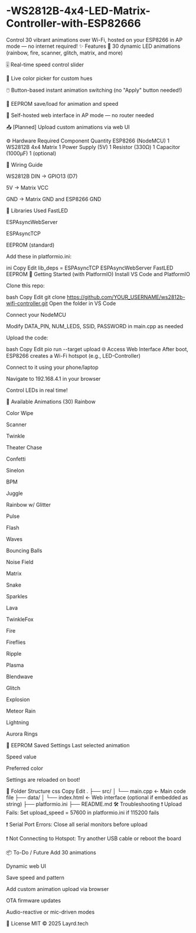# -WS2812B-4x4-LED-Matrix-Controller-with-ESP82666
Control 30 vibrant animations over Wi-Fi, hosted on your ESP8266 in AP mode — no internet required!
✨ Features
🌈 30 dynamic LED animations (rainbow, fire, scanner, glitch, matrix, and more)

🎚️ Real-time speed control slider

🎨 Live color picker for custom hues

🖱️ Button-based instant animation switching (no "Apply" button needed!)

💾 EEPROM save/load for animation and speed

📡 Self-hosted web interface in AP mode — no router needed

📤 [Planned] Upload custom animations via web UI

⚙️ Hardware Required
Component	Quantity
ESP8266 (NodeMCU)	1
WS2812B 4x4 Matrix	1
Power Supply (5V)	1
Resistor (330Ω)	1
Capacitor (1000μF)	1 (optional)

📌 Wiring Guide

WS2812B DIN → GPIO13 (D7)

5V → Matrix VCC

GND → Matrix GND and ESP8266 GND

🧰 Libraries Used
FastLED

ESPAsyncWebServer

ESPAsyncTCP

EEPROM (standard)

Add these in platformio.ini:

ini
Copy
Edit
lib_deps =
  ESPAsyncTCP
  ESPAsyncWebServer
  FastLED
  EEPROM
🚀 Getting Started (with PlatformIO)
Install VS Code and PlatformIO

Clone this repo:

bash
Copy
Edit
git clone https://github.com/YOUR_USERNAME/ws2812b-wifi-controller.git
Open the folder in VS Code

Connect your NodeMCU

Modify DATA_PIN, NUM_LEDS, SSID, PASSWORD in main.cpp as needed

Upload the code:

bash
Copy
Edit
pio run --target upload
🌐 Access Web Interface
After boot, ESP8266 creates a Wi-Fi hotspot (e.g., LED-Controller)

Connect to it using your phone/laptop

Navigate to 192.168.4.1 in your browser

Control LEDs in real time!

🧪 Available Animations (30)
Rainbow

Color Wipe

Scanner

Twinkle

Theater Chase

Confetti

Sinelon

BPM

Juggle

Rainbow w/ Glitter

Pulse

Flash

Waves

Bouncing Balls

Noise Field

Matrix

Snake

Sparkles

Lava

TwinkleFox

Fire

Fireflies

Ripple

Plasma

Blendwave

Glitch

Explosion

Meteor Rain

Lightning

Aurora Rings

💾 EEPROM Saved Settings
Last selected animation

Speed value

Preferred color

Settings are reloaded on boot!

🧱 Folder Structure
css
Copy
Edit
.
├── src/
│   └── main.cpp         ← Main code file
├── data/
│   └── index.html       ← Web interface (optional if embedded as string)
├── platformio.ini
├── README.md
🛠️ Troubleshooting
❗ Upload Fails: Set upload_speed = 57600 in platformio.ini if 115200 fails

❗ Serial Port Errors: Close all serial monitors before upload

❗ Not Connecting to Hotspot: Try another USB cable or reboot the board

📦 To-Do / Future
 Add 30 animations

 Dynamic web UI

 Save speed and pattern

 Add custom animation upload via browser

 OTA firmware updates

 Audio-reactive or mic-driven modes

📜 License
MIT © 2025 Layrd.tech


